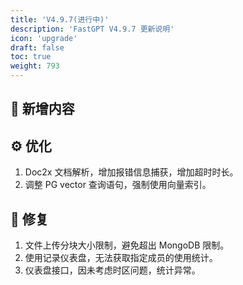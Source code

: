 ```yaml
---
title: 'V4.9.7(进行中)'
description: 'FastGPT V4.9.7 更新说明'
icon: 'upgrade'
draft: false
toc: true
weight: 793
---
```


## 🚀 新增内容


## ⚙️ 优化

1. Doc2x 文档解析，增加报错信息捕获，增加超时时长。
2. 调整 PG vector 查询语句，强制使用向量索引。

## 🐛 修复

1. 文件上传分块大小限制，避免超出 MongoDB 限制。
2. 使用记录仪表盘，无法获取指定成员的使用统计。
3. 仪表盘接口，因未考虑时区问题，统计异常。

